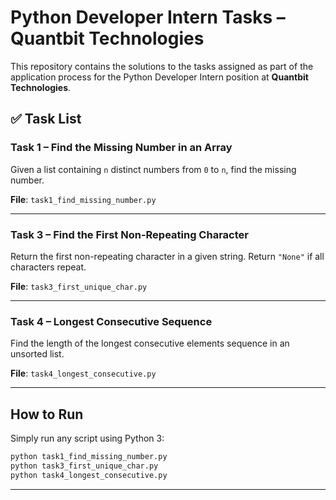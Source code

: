 # Python Developer Intern Tasks – Quantbit Technologies

This repository contains the solutions to the tasks assigned as part of the application process for the Python Developer Intern position at **Quantbit Technologies**.

## ✅ Task List

### Task 1 – Find the Missing Number in an Array
Given a list containing `n` distinct numbers from `0` to `n`, find the missing number.

**File**: `task1_find_missing_number.py`

---

### Task 3 – Find the First Non-Repeating Character
Return the first non-repeating character in a given string. Return `"None"` if all characters repeat.

**File**: `task3_first_unique_char.py`

---

### Task 4 – Longest Consecutive Sequence
Find the length of the longest consecutive elements sequence in an unsorted list.

**File**: `task4_longest_consecutive.py`

---

## How to Run

Simply run any script using Python 3:

```bash
python task1_find_missing_number.py
python task3_first_unique_char.py
python task4_longest_consecutive.py
```

---
